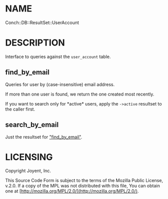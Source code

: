 # NAME

Conch::DB::ResultSet::UserAccount

# DESCRIPTION

Interface to queries against the `user_account` table.

## find\_by\_email

Queries for user by (case-insensitive) email address.

If more than one user is found, we return the one created most recently.

If you want to search only for \*active\* users, apply the `->active` resultset to the
caller first.

## search\_by\_email

Just the resultset for ["find\_by\_email"](#find_by_email).

# LICENSING

Copyright Joyent, Inc.

This Source Code Form is subject to the terms of the Mozilla Public License,
v.2.0. If a copy of the MPL was not distributed with this file, You can obtain
one at [http://mozilla.org/MPL/2.0/](http://mozilla.org/MPL/2.0/).
